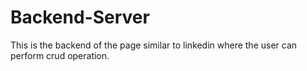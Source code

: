 # Backend-Server

This is the backend of the page similar to linkedin where the user can perform crud operation.
